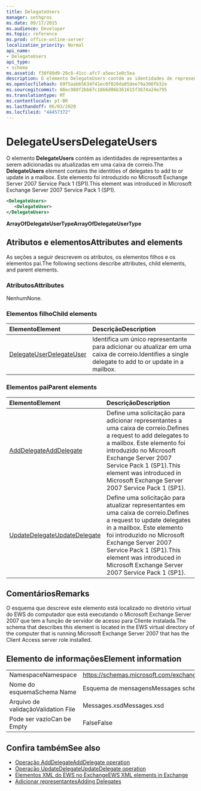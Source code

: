 ```yaml
---
title: DelegateUsers
manager: sethgros
ms.date: 09/17/2015
ms.audience: Developer
ms.topic: reference
ms.prod: office-online-server
localization_priority: Normal
api_name:
- DelegateUsers
api_type:
- schema
ms.assetid: f30f80d9-20c8-41cc-afc7-a5eec1e0c5ea
description: O elemento DelegateUsers contém as identidades de representantes a serem adicionadas ou atualizadas em uma caixa de correio. Este elemento foi introduzido no Microsoft Exchange Server 2007 Service Pack 1 (SP1).
ms.openlocfilehash: 69f5aab65634f41ec0f820da05dee79a300fb32e
ms.sourcegitcommit: 88ec988f2bb67c1866d06b361615f3674a24e795
ms.translationtype: MT
ms.contentlocale: pt-BR
ms.lasthandoff: 06/03/2020
ms.locfileid: "44457372"
---
```

# <a name="delegateusers"></a><span data-ttu-id="86dc4-104">DelegateUsers</span><span class="sxs-lookup"><span data-stu-id="86dc4-104">DelegateUsers</span></span>

<span data-ttu-id="86dc4-105">O elemento **DelegateUsers** contém as identidades de representantes a serem adicionadas ou atualizadas em uma caixa de correio.</span><span class="sxs-lookup"><span data-stu-id="86dc4-105">The **DelegateUsers** element contains the identities of delegates to add to or update in a mailbox.</span></span> <span data-ttu-id="86dc4-106">Este elemento foi introduzido no Microsoft Exchange Server 2007 Service Pack 1 (SP1).</span><span class="sxs-lookup"><span data-stu-id="86dc4-106">This element was introduced in Microsoft Exchange Server 2007 Service Pack 1 (SP1).</span></span> 
  
```xml
<DelegateUsers>
   <DelegateUser>
</DelegateUsers>
```

<span data-ttu-id="86dc4-107">**ArrayOfDelegateUserType**</span><span class="sxs-lookup"><span data-stu-id="86dc4-107">**ArrayOfDelegateUserType**</span></span>

## <a name="attributes-and-elements"></a><span data-ttu-id="86dc4-108">Atributos e elementos</span><span class="sxs-lookup"><span data-stu-id="86dc4-108">Attributes and elements</span></span>

<span data-ttu-id="86dc4-109">As seções a seguir descrevem os atributos, os elementos filhos e os elementos pai.</span><span class="sxs-lookup"><span data-stu-id="86dc4-109">The following sections describe attributes, child elements, and parent elements.</span></span>
  
### <a name="attributes"></a><span data-ttu-id="86dc4-110">Atributos</span><span class="sxs-lookup"><span data-stu-id="86dc4-110">Attributes</span></span>

<span data-ttu-id="86dc4-111">Nenhum</span><span class="sxs-lookup"><span data-stu-id="86dc4-111">None.</span></span>
  
### <a name="child-elements"></a><span data-ttu-id="86dc4-112">Elementos filho</span><span class="sxs-lookup"><span data-stu-id="86dc4-112">Child elements</span></span>

|<span data-ttu-id="86dc4-113">**Elemento**</span><span class="sxs-lookup"><span data-stu-id="86dc4-113">**Element**</span></span>|<span data-ttu-id="86dc4-114">**Descrição**</span><span class="sxs-lookup"><span data-stu-id="86dc4-114">**Description**</span></span>|
|:-----|:-----|
|[<span data-ttu-id="86dc4-115">DelegateUser</span><span class="sxs-lookup"><span data-stu-id="86dc4-115">DelegateUser</span></span>](delegateuser.md) <br/> |<span data-ttu-id="86dc4-116">Identifica um único representante para adicionar ou atualizar em uma caixa de correio.</span><span class="sxs-lookup"><span data-stu-id="86dc4-116">Identifies a single delegate to add to or update in a mailbox.</span></span>  <br/> |
   
### <a name="parent-elements"></a><span data-ttu-id="86dc4-117">Elementos pai</span><span class="sxs-lookup"><span data-stu-id="86dc4-117">Parent elements</span></span>

|<span data-ttu-id="86dc4-118">**Elemento**</span><span class="sxs-lookup"><span data-stu-id="86dc4-118">**Element**</span></span>|<span data-ttu-id="86dc4-119">**Descrição**</span><span class="sxs-lookup"><span data-stu-id="86dc4-119">**Description**</span></span>|
|:-----|:-----|
|[<span data-ttu-id="86dc4-120">AddDelegate</span><span class="sxs-lookup"><span data-stu-id="86dc4-120">AddDelegate</span></span>](adddelegate.md) <br/> |<span data-ttu-id="86dc4-121">Define uma solicitação para adicionar representantes a uma caixa de correio.</span><span class="sxs-lookup"><span data-stu-id="86dc4-121">Defines a request to add delegates to a mailbox.</span></span> <span data-ttu-id="86dc4-122">Este elemento foi introduzido no Microsoft Exchange Server 2007 Service Pack 1 (SP1).</span><span class="sxs-lookup"><span data-stu-id="86dc4-122">This element was introduced in Microsoft Exchange Server 2007 Service Pack 1 (SP1).</span></span>  <br/> |
|[<span data-ttu-id="86dc4-123">UpdateDelegate</span><span class="sxs-lookup"><span data-stu-id="86dc4-123">UpdateDelegate</span></span>](updatedelegate.md) <br/> |<span data-ttu-id="86dc4-124">Define uma solicitação para atualizar representantes em uma caixa de correio.</span><span class="sxs-lookup"><span data-stu-id="86dc4-124">Defines a request to update delegates in a mailbox.</span></span> <span data-ttu-id="86dc4-125">Este elemento foi introduzido no Microsoft Exchange Server 2007 Service Pack 1 (SP1).</span><span class="sxs-lookup"><span data-stu-id="86dc4-125">This element was introduced in Microsoft Exchange Server 2007 Service Pack 1 (SP1).</span></span>  <br/> |
   
## <a name="remarks"></a><span data-ttu-id="86dc4-126">Comentários</span><span class="sxs-lookup"><span data-stu-id="86dc4-126">Remarks</span></span>

<span data-ttu-id="86dc4-127">O esquema que descreve este elemento está localizado no diretório virtual do EWS do computador que está executando o Microsoft Exchange Server 2007 que tem a função de servidor de acesso para Cliente instalada.</span><span class="sxs-lookup"><span data-stu-id="86dc4-127">The schema that describes this element is located in the EWS virtual directory of the computer that is running Microsoft Exchange Server 2007 that has the Client Access server role installed.</span></span>
  
## <a name="element-information"></a><span data-ttu-id="86dc4-128">Elemento de informações</span><span class="sxs-lookup"><span data-stu-id="86dc4-128">Element information</span></span>

|||
|:-----|:-----|
|<span data-ttu-id="86dc4-129">Namespace</span><span class="sxs-lookup"><span data-stu-id="86dc4-129">Namespace</span></span>  <br/> |https://schemas.microsoft.com/exchange/services/2006/messages  <br/> |
|<span data-ttu-id="86dc4-130">Nome do esquema</span><span class="sxs-lookup"><span data-stu-id="86dc4-130">Schema Name</span></span>  <br/> |<span data-ttu-id="86dc4-131">Esquema de mensagens</span><span class="sxs-lookup"><span data-stu-id="86dc4-131">Messages schema</span></span>  <br/> |
|<span data-ttu-id="86dc4-132">Arquivo de validação</span><span class="sxs-lookup"><span data-stu-id="86dc4-132">Validation File</span></span>  <br/> |<span data-ttu-id="86dc4-133">Messages.xsd</span><span class="sxs-lookup"><span data-stu-id="86dc4-133">Messages.xsd</span></span>  <br/> |
|<span data-ttu-id="86dc4-134">Pode ser vazio</span><span class="sxs-lookup"><span data-stu-id="86dc4-134">Can be Empty</span></span>  <br/> |<span data-ttu-id="86dc4-135">False</span><span class="sxs-lookup"><span data-stu-id="86dc4-135">False</span></span>  <br/> |
   
## <a name="see-also"></a><span data-ttu-id="86dc4-136">Confira também</span><span class="sxs-lookup"><span data-stu-id="86dc4-136">See also</span></span>

- [<span data-ttu-id="86dc4-137">Operação AddDelegate</span><span class="sxs-lookup"><span data-stu-id="86dc4-137">AddDelegate operation</span></span>](adddelegate-operation.md) 
- [<span data-ttu-id="86dc4-138">Operação UpdateDelegate</span><span class="sxs-lookup"><span data-stu-id="86dc4-138">UpdateDelegate operation</span></span>](updatedelegate-operation.md)
- [<span data-ttu-id="86dc4-139">Elementos XML do EWS no Exchange</span><span class="sxs-lookup"><span data-stu-id="86dc4-139">EWS XML elements in Exchange</span></span>](ews-xml-elements-in-exchange.md)
- [<span data-ttu-id="86dc4-140">Adicionar representantes</span><span class="sxs-lookup"><span data-stu-id="86dc4-140">Adding Delegates</span></span>](https://msdn.microsoft.com/library/3a744150-66a3-4a13-9433-793603ba5038%28Office.15%29.aspx)

